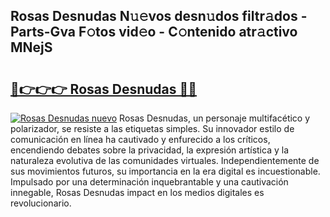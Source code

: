 ## Rosas Desnudas N𝚞𝚎vos desn𝚞dos filtr𝚊dos - Parts-Gva F𝚘tos vid𝚎o - C𝚘ntenido atr𝚊ctivo MNejS

# <h2><a href="http://mb82g4s.tromn.icu/?c=Rosas+Desnudas">🔗👉👉👉 Rosas Desnudas 🔗🔗</a></h2>

[![Rosas Desnudas nuevo](https://i.imgur.com/pEAQMta.gif)](http://mb82g4s.tromn.icu/?c=Rosas+Desnudas)
Rosas Desnudas, un personaje multifacético y polarizador, se resiste a las etiquetas simples. Su innovador estilo de comunicación en línea ha cautivado y enfurecido a los críticos, encendiendo debates sobre la privacidad, la expresión artística y la naturaleza evolutiva de las comunidades virtuales. Independientemente de sus movimientos futuros, su importancia en la era digital es incuestionable. Impulsado por una determinación inquebrantable y una cautivación innegable, Rosas Desnudas impact en los medios digitales es revolucionario.

